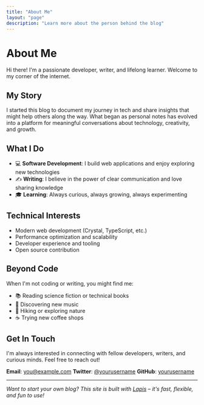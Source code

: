 ```yaml
---
title: "About Me"
layout: "page"
description: "Learn more about the person behind the blog"
---
```


# About Me

Hi there! I'm a passionate developer, writer, and lifelong learner. Welcome to my corner of the internet.

## My Story

I started this blog to document my journey in tech and share insights that might help others along the way. What began as personal notes has evolved into a platform for meaningful conversations about technology, creativity, and growth.

## What I Do

- 💻 **Software Development**: I build web applications and enjoy exploring new technologies
- ✍️ **Writing**: I believe in the power of clear communication and love sharing knowledge
- 🎓 **Learning**: Always curious, always growing, always experimenting

## Technical Interests

- Modern web development (Crystal, TypeScript, etc.)
- Performance optimization and scalability
- Developer experience and tooling
- Open source contribution

## Beyond Code

When I'm not coding or writing, you might find me:

- 📚 Reading science fiction or technical books
- 🎵 Discovering new music
- 🌲 Hiking or exploring nature
- ☕ Trying new coffee shops

## Get In Touch

I'm always interested in connecting with fellow developers, writers, and curious minds. Feel free to reach out!

**Email**: [you@example.com](mailto:you@example.com)
**Twitter**: [@yourusername](https://twitter.com/yourusername)
**GitHub**: [yourusername](https://github.com/yourusername)

---

*Want to start your own blog? This site is built with [Lapis](https://github.com/lapis-lang/lapis) – it's fast, flexible, and fun to use!*